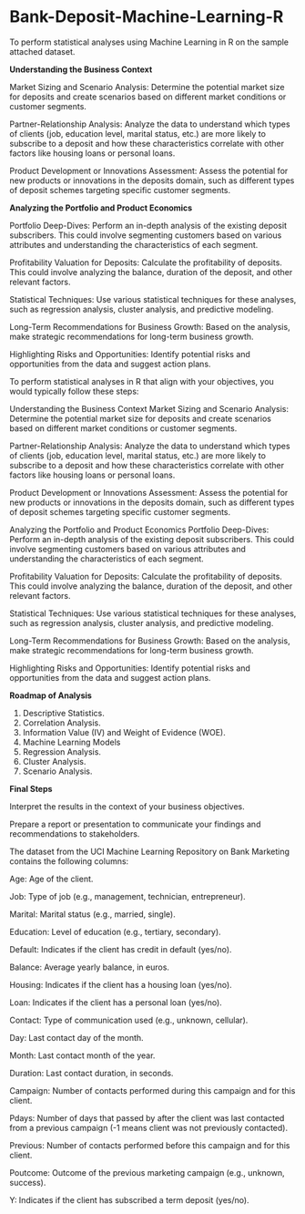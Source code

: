 # Bank-Deposit-Machine-Learning-R

To perform statistical analyses using Machine Learning in R on the sample attached dataset. 

**Understanding the Business Context**

Market Sizing and Scenario Analysis: Determine the potential market size for deposits and create scenarios based on different market conditions or customer segments.

Partner-Relationship Analysis: Analyze the data to understand which types of clients (job, education level, marital status, etc.) are more likely to subscribe to a deposit and how these characteristics correlate with other factors like housing loans or personal loans.

Product Development or Innovations Assessment: Assess the potential for new products or innovations in the deposits domain, such as different types of deposit schemes targeting specific customer segments.

**Analyzing the Portfolio and Product Economics**

Portfolio Deep-Dives: Perform an in-depth analysis of the existing deposit subscribers. This could involve segmenting customers based on various attributes and understanding the characteristics of each segment.

Profitability Valuation for Deposits: Calculate the profitability of deposits. This could involve analyzing the balance, duration of the deposit, and other relevant factors.

Statistical Techniques: Use various statistical techniques for these analyses, such as regression analysis, cluster analysis, and predictive modeling.

Long-Term Recommendations for Business Growth: Based on the analysis, make strategic recommendations for long-term business growth.

Highlighting Risks and Opportunities: Identify potential risks and opportunities from the data and suggest action plans.


To perform statistical analyses in R that align with your objectives, you would typically follow these steps:

Understanding the Business Context
Market Sizing and Scenario Analysis: Determine the potential market size for deposits and create scenarios based on different market conditions or customer segments.

Partner-Relationship Analysis: Analyze the data to understand which types of clients (job, education level, marital status, etc.) are more likely to subscribe to a deposit and how these characteristics correlate with other factors like housing loans or personal loans.

Product Development or Innovations Assessment: Assess the potential for new products or innovations in the deposits domain, such as different types of deposit schemes targeting specific customer segments.

Analyzing the Portfolio and Product Economics
Portfolio Deep-Dives: Perform an in-depth analysis of the existing deposit subscribers. This could involve segmenting customers based on various attributes and understanding the characteristics of each segment.

Profitability Valuation for Deposits: Calculate the profitability of deposits. This could involve analyzing the balance, duration of the deposit, and other relevant factors.

Statistical Techniques: Use various statistical techniques for these analyses, such as regression analysis, cluster analysis, and predictive modeling.

Long-Term Recommendations for Business Growth: Based on the analysis, make strategic recommendations for long-term business growth.

Highlighting Risks and Opportunities: Identify potential risks and opportunities from the data and suggest action plans.

**Roadmap of Analysis**

1. Descriptive Statistics.
2. Correlation Analysis.
3. Information Value (IV) and Weight of Evidence (WOE).
4. Machine Learning Models
5. Regression Analysis.  
6. Cluster Analysis.
7. Scenario Analysis.

**Final Steps**

Interpret the results in the context of your business objectives.

Prepare a report or presentation to communicate your findings and recommendations to stakeholders.

The dataset from the UCI Machine Learning Repository on Bank Marketing contains the following columns:

Age: Age of the client.

Job: Type of job (e.g., management, technician, entrepreneur).

Marital: Marital status (e.g., married, single).

Education: Level of education (e.g., tertiary, secondary).

Default: Indicates if the client has credit in default (yes/no).

Balance: Average yearly balance, in euros.

Housing: Indicates if the client has a housing loan (yes/no).

Loan: Indicates if the client has a personal loan (yes/no).

Contact: Type of communication used (e.g., unknown, cellular).

Day: Last contact day of the month.

Month: Last contact month of the year.

Duration: Last contact duration, in seconds.

Campaign: Number of contacts performed during this campaign and for this client.

Pdays: Number of days that passed by after the client was last contacted from a previous campaign (-1 means client was not previously contacted).

Previous: Number of contacts performed before this campaign and for this client.

Poutcome: Outcome of the previous marketing campaign (e.g., unknown, success).

Y: Indicates if the client has subscribed a term deposit (yes/no).
